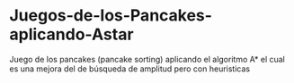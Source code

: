 # Juegos-de-los-Pancakes-aplicando-Astar
Juego de los pancakes (pancake sorting) aplicando el algoritmo A* el cual es una mejora del de búsqueda de amplitud pero con heuristicas
